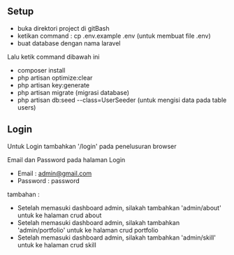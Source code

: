 ## Setup
- buka direktori project di gitBash
- ketikan command : cp .env.example .env (untuk membuat file .env)
- buat database dengan nama laravel

Lalu ketik command dibawah ini
- composer install
- php artisan optimize:clear 
- php artisan key:generate
- php artisan migrate (migrasi database)
- php artisan db:seed --class=UserSeeder (untuk mengisi data pada table users)

## Login
Untuk Login tambahkan '/login' pada penelusuran browser

Email dan Password pada halaman Login
- Email : admin@gmail.com
- Password : password

tambahan :
- Setelah memasuki dashboard admin, silakah tambahkan 'admin/about' untuk ke halaman crud about
- Setelah memasuki dashboard admin, silakah tambahkan 'admin/portfolio' untuk ke halaman crud portfolio
- Setelah memasuki dashboard admin, silakah tambahkan 'admin/skill' untuk ke halaman crud skill
